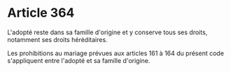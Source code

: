 # Article 364

L'adopté reste dans sa famille d'origine et y conserve tous ses droits, notamment ses droits héréditaires.

Les prohibitions au mariage prévues aux articles 161 à 164 du présent code s'appliquent entre l'adopté et sa famille d'origine.
